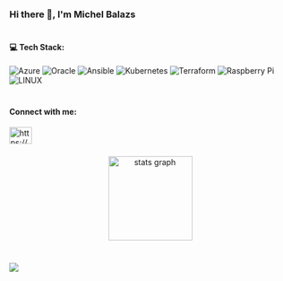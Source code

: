 ### Hi there 👋, I'm Michel Balazs


# <h4>💻 Tech Stack:</h4>
![Azure](https://img.shields.io/badge/azure-%230072C6.svg?style=for-the-badge&logo=azure-devops&logoColor=white)
![Oracle](https://img.shields.io/badge/Oracle-F80000?style=for-the-badge&logo=oracle&logoColor=white) ![Ansible](https://img.shields.io/badge/ansible-%231A1918.svg?style=for-the-badge&logo=ansible&logoColor=white) ![Kubernetes](https://img.shields.io/badge/kubernetes-%23326ce5.svg?style=for-the-badge&logo=kubernetes&logoColor=white) ![Terraform](https://img.shields.io/badge/terraform-%235835CC.svg?style=for-the-badge&logo=terraform&logoColor=white) ![Raspberry Pi](https://img.shields.io/badge/-RaspberryPi-C51A4A?style=for-the-badge&logo=Raspberry-Pi) ![LINUX](https://img.shields.io/badge/Linux-FCC624?style=for-the-badge&logo=linux&logoColor=black) </p>

# <h4 align="left">Connect with me:</h4>
<p align="left">
<a href="https://linkedin.com/in/https://www.linkedin.com/in/michel-balazs-4646b663/" target="blank"><img align="center" src="https://raw.githubusercontent.com/rahuldkjain/github-profile-readme-generator/master/src/images/icons/Social/linked-in-alt.svg" alt="https://www.linkedin.com/in/michel-balazs-4646b663/" height="30" width="40" /></a>

###

<div align="center">
  <img src="https://github-readme-stats.vercel.app/api?username=michelbalazs&hide_title=false&hide_rank=false&show_icons=true&include_all_commits=true&count_private=true&disable_animations=false&theme=dracula&locale=en&hide_border=false&order=1" height="150" alt="stats graph"  />
</div>

###



#

[![](https://visitcount.itsvg.in/api?id=M&icon=0&color=0)](https://visitcount.itsvg.in)

<!--
**michelbalazs/michelbalazs** is a ✨ _special_ ✨ repository because its `README.md` (this file) appears on your GitHub profile.

Here are some ideas to get you started:

- 🔭 I’m currently working on ...
- 🌱 I’m currently learning ...
- 👯 I’m looking to collaborate on ...
- 🤔 I’m looking for help with ...
- 💬 Ask me about ...
- 📫 How to reach me: ...
- 😄 Pronouns: ...
- ⚡ Fun fact: ...

# 📊 GitHub Stats:
![](https://github-readme-stats.vercel.app/api?username=M&theme=dark&hide_border=true&include_all_commits=true&count_private=true)<br/>
![](https://github-readme-streak-stats.herokuapp.com/?user=M&theme=dark&hide_border=true)<br/>
![](https://github-readme-stats.vercel.app/api/top-langs/?username=M&theme=dark&hide_border=true&include_all_commits=true&count_private=true&layout=compact)

-->

